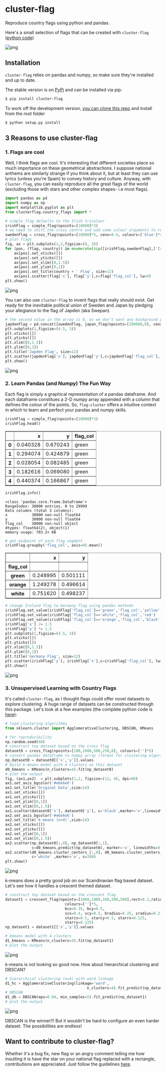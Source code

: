 
# cluster-flag

Reproduce country flags using python and pandas.

Here's a small selection of flags that can be created with ``cluster-flag`` ([python code](https://github.com/dashee87/cluster-flag/blob/master/examples/six_classic_flags.py))

![png](examples/six_classic_flags.png)

## Installation

``cluster-flag`` relies on pandas and numpy, so make sure they're installed and up to date.

The stable version is on [PyPi](https://pypi.python.org/pypi/cluster-flag/0.1.0) and can be installed via pip:
```bash
$ pip install cluster-flag
```

To work off the development version, [you can clone this repo](https://help.github.com/articles/cloning-a-repository/) and install from the root folder

```bash
$ python setup.py install
```

## 3 Reasons to use cluster-flag

### 1. Flags are cool

Well, I think flags are cool. It's interesting that different societies place so much importance on these geometrical abstractions. I suppose national anthems are similarly strange if you think about it, but at least they can use lyrics (unless you're Spain) to convey history and culture. Anyway, with ``cluster-flag``, you can easily reproduce all the great flags of the world (excluding those with stars and other complex shapes- i.e most flags).


```python
import pandas as pd
import numpy as np
import matplotlib.pyplot as plt
from clusterflag.country_flags import *

# simple_flag defaults to the Irish tricolour
irishFlag = simple_flag(npoints=[10000]*3)
# we need to shift the cross centre and add some colour arguments to recreate the Swedish flag
swedenFlag = cross_flag(npoints=[10000]*5, cenx=0.4, colours=['blue']*4 + ['yellow'])
# plot flags
fig, ax = plt.subplots(1,2,figsize=(9, 3))
for (pos, (flag, country)) in enumerate(zip([irishFlag,swedenFlag],['Ireland', 'Sweden'])):
    ax[pos].set_xticks([])
    ax[pos].set_yticks([])
    ax[pos].set_xlim([0,1.5])
    ax[pos].set_ylim([0,1])
    ax[pos].set_title(country + ' Flag', size=12)
    ax[pos].scatter(flag['x'], flag['y'],c=flag['flag_col'], lw=0)
plt.show()

```


![png](examples/ireland_sweden.png)


You can also use ``cluster-flag`` to invent flags that really should exist. Get ready for the inevitable political union of Sweden and Japan by pledging your allegiance to the flag of Japden (aka Swepan).


```python
# the second value in the array is 0, as we don't want any background points in the Japan flag
japdenFlag = pd.concat([swedenFlag, japan_flag(npoints=[100000,0], cenx=0.4)])
plt.subplots(1,figsize=(4.5, 3))
plt.xticks([])
plt.yticks([])
plt.xlim([0,1.5])
plt.ylim([0,1])
plt.title('Japden Flag', size=12)
plt.scatter(japdenFlag['x'], japdenFlag['y'],c=japdenFlag['flag_col'], lw=0)
plt.show()
```


![png](examples/japden_swepan.png)


### 2. Learn Pandas (and Numpy) The Fun Way

Each flag is simply a graphical representation of a pandas dataframe. And each dataframe constitues a 2-D numpy array appended with a column that defines the colour of the points. So, ``flag-cluster`` offers a intuitive context in which to learn and perfect your pandas and numpy skills.


```python
irishFlag = simple_flag(npoints=[10000]*3)
irishFlag.head()
```




<div>
<table border="1" class="dataframe">
  <thead>
    <tr style="text-align: right;">
      <th></th>
      <th>x</th>
      <th>y</th>
      <th>flag_col</th>
    </tr>
  </thead>
  <tbody>
    <tr>
      <th>0</th>
      <td>0.040328</td>
      <td>0.670243</td>
      <td>green</td>
    </tr>
    <tr>
      <th>1</th>
      <td>0.294074</td>
      <td>0.424879</td>
      <td>green</td>
    </tr>
    <tr>
      <th>2</th>
      <td>0.028054</td>
      <td>0.082485</td>
      <td>green</td>
    </tr>
    <tr>
      <th>3</th>
      <td>0.182616</td>
      <td>0.069080</td>
      <td>green</td>
    </tr>
    <tr>
      <th>4</th>
      <td>0.440374</td>
      <td>0.166867</td>
      <td>green</td>
    </tr>
  </tbody>
</table>
</div>




```python
irishFlag.info()
```

    <class 'pandas.core.frame.DataFrame'>
    RangeIndex: 30000 entries, 0 to 29999
    Data columns (total 3 columns):
    x           30000 non-null float64
    y           30000 non-null float64
    flag_col    30000 non-null object
    dtypes: float64(2), object(1)
    memory usage: 703.2+ KB
    


```python
# get midpoint of each flag segment
irishFlag.groupby('flag_col', axis=0).mean()
```




<div>
<table border="1" class="dataframe">
  <thead>
    <tr style="text-align: right;">
      <th></th>
      <th>x</th>
      <th>y</th>
    </tr>
    <tr>
      <th>flag_col</th>
      <th></th>
      <th></th>
    </tr>
  </thead>
  <tbody>
    <tr>
      <th>green</th>
      <td>0.248995</td>
      <td>0.501111</td>
    </tr>
    <tr>
      <th>orange</th>
      <td>1.249278</td>
      <td>0.496614</td>
    </tr>
    <tr>
      <th>white</th>
      <td>0.751620</td>
      <td>0.498237</td>
    </tr>
  </tbody>
</table>
</div>




```python
# change Ireland flag to Germany flag using pandas methods
irishFlag.set_value(irishFlag['flag_col']=='green','flag_col','yellow')
irishFlag.set_value(irishFlag['flag_col']=='white','flag_col','red')
irishFlag.set_value(irishFlag['flag_col']=='orange','flag_col','black')
irishFlag['x'] /= 1.5
irishFlag['y'] *= 1.5
plt.subplots(1,figsize=(4.5, 3))
plt.xticks([])
plt.yticks([])
plt.xlim([0,1.5])
plt.ylim([0,1])
plt.title('Germany Flag', size=12)
plt.scatter(irishFlag['y'], irishFlag['x'],c=irishFlag['flag_col'], lw=0)
plt.show()
```


![png](examples/ireland_germany.png)


### 3. Unsupervised Learning with Country Flags

It's called ``cluster-flag``, as I thought flags could offer novel datasets to explore clustering. A huge range of datasets can be constructed through this package. Let's look at a few examples (the complete python code is [here](https://github.com/dashee87/cluster-flag/blob/master/examples/kmeans_hc_dbscan.py)):


```python
# load clustering algorithms
from sklearn.cluster import AgglomerativeClustering, DBSCAN, KMeans

# for reproducibility
np.random.seed(60)
# construct toy dataset based on the cross flag
dataset0 = cross_flag(npoints=[100,1000,500,250,0], colours=['']*5)
# convert pandas dataframe to numpy array (format for clustering algorithms)
np_dataset0 = dataset0[['x','y']].values
# build k-means model with 4 clusters on this dataset
d0_kmeans = KMeans(n_clusters=4).fit(np_dataset0)
# plot the output
fig, (ax1,ax2)  = plt.subplots(1,2, figsize=(12, 4), dpi=80)
ax1.set_axis_bgcolor('#e6e6e6')
ax1.set_title('Original Data',size=14)
ax1.set_xticks([])
ax1.set_yticks([])
ax1.set_ylim([0,1])
ax1.set_xlim([0,1.5])
ax1.scatter(dataset0['x'], dataset0['y'], c='black',marker='o',linewidths=0.0)
ax2.set_axis_bgcolor('#e6e6e6')
ax2.set_title('k-means (n=4)',size=14)
ax2.set_xticks([])
ax2.set_yticks([])
ax2.set_ylim([0,1])
ax2.set_xlim([0,1.5])
ax2.scatter(np_dataset0[:,0], np_dataset0[:,1], 
            c=d0_kmeans.predict(np_dataset0), marker='o', linewidths=0.0)
ax2.scatter(d0_kmeans.cluster_centers_[:,0], d0_kmeans.cluster_centers_[:,1], 
            c='white' ,marker='o', s=200)
plt.show()
```


![png](examples/kmeans_easy.png)


k-means does a pretty good job on our Scandinavian flag based dataset. Let's see how it handles a crescent themed dataset.


```python
# construct toy dataset based on the crescent flag
dataset1 = crescent_flag(npoints=[1000,1000,100,500,500],rect=0.2,ratio=1.5,
                           colours=['']*5,
                           bcx=0.35, bcy=0.5, 
                           scx=0.4, scy=0.5, bradius=0.25, sradius=0.2, 
                           starcx=0.5, starcy=0.5, starrx=0.125, 
                           starry=0.125)
np_dataset1 = dataset1[['x','y']].values

# kmeans model with 4 clusters
d1_kmeans = KMeans(n_clusters=4).fit(np_dataset1)
# plot the output


```


![png](examples/kmeans_hard.png)


k-means is not looking so good now. How about hierarchical clustering and DBSCAN?


```python
# hierarchical clustering (n=4) with ward linkage
d1_hc = AgglomerativeClustering(linkage='ward',
                                     n_clusters=4).fit_predict(np_dataset1)
# DBSCAN
d1_db = DBSCAN(eps=0.04, min_samples=5).fit_predict(np_dataset1)
# plot the output

```


![png](examples/hc_dbscan.png)


DBSCAN is the winner!!! But it wouldn't be hard to configure an even harder dataset. The possibilities are endless!

## Want to contribute to cluster-flag?

Whether it's a bug fix, new flag or an angry comment telling me how insulting it is have the star on your national flag replaced with a rectangle, contributions are appreciated. Just follow the guidelines [here](https://github.com/dashee87/cluster-flag/blob/master/CONTRIBUTING.md).
